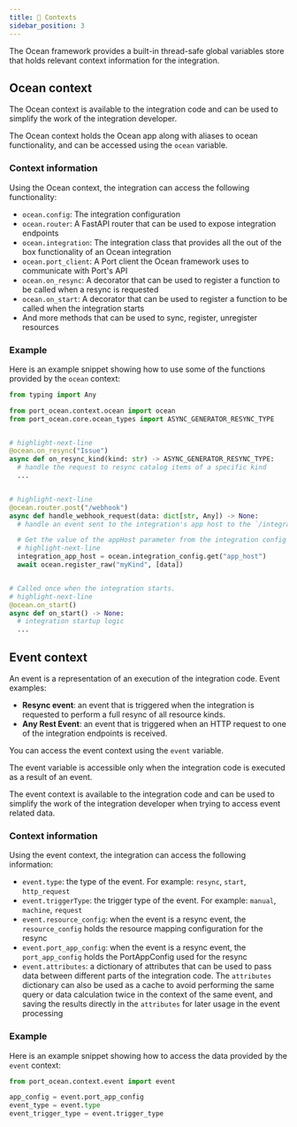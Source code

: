 ```yaml
---
title: 🧩 Contexts
sidebar_position: 3
---
```


The Ocean framework provides a built-in thread-safe global variables store that holds relevant context information for the
integration.

## Ocean context

The Ocean context is available to the integration code and can be used to simplify the work of the integration
developer.

The Ocean context holds the Ocean app along with aliases to ocean functionality, and can be accessed using the `ocean`
variable.

### Context information

Using the Ocean context, the integration can access the following functionality:

- `ocean.config`: The integration configuration
- `ocean.router`: A FastAPI router that can be used to expose integration endpoints
- `ocean.integration`: The integration class that provides all the out of the box functionality of an Ocean integration
- `ocean.port_client`: A Port client the Ocean framework uses to communicate with Port's API
- `ocean.on_resync`: A decorator that can be used to register a function to be called when a resync is requested
- `ocean.on_start`: A decorator that can be used to register a function to be called when the integration starts
- And more methods that can be used to sync, register, unregister resources

### Example

Here is an example snippet showing how to use some of the functions provided by the `ocean` context:

```python showLineNumbers
from typing import Any

from port_ocean.context.ocean import ocean
from port_ocean.core.ocean_types import ASYNC_GENERATOR_RESYNC_TYPE


# highlight-next-line
@ocean.on_resync("Issue")
async def on_resync_kind(kind: str) -> ASYNC_GENERATOR_RESYNC_TYPE:
  # handle the request to resync catalog items of a specific kind
  ...


# highlight-next-line
@ocean.router.post("/webhook")
async def handle_webhook_request(data: dict[str, Any]) -> None:
  # handle an event sent to the integration's app host to the `/integration/webhook` route

  # Get the value of the appHost parameter from the integration config
  # highlight-next-line
  integration_app_host = ocean.integration_config.get("app_host")
  await ocean.register_raw("myKind", [data])


# Called once when the integration starts.
# highlight-next-line
@ocean.on_start()
async def on_start() -> None:
  # integration startup logic
  ...
```

## Event context

An event is a representation of an execution of the integration code. Event examples:

- **Resync event**: an event that is triggered when the integration is requested to perform a full
  resync of all resource kinds.
- **Any Rest Event**: an event that is triggered when an HTTP request to one of the integration
  endpoints is received.

You can access the event context using the `event` variable.

The event variable is accessible only when the integration code is executed as a result of an event.

The event context is available to the integration code and can be used to simplify the work of the integration developer
when trying to access event related data.

### Context information

Using the event context, the integration can access the following information:

- `event.type`: the type of the event. For example: `resync`, `start`, `http_request`
- `event.triggerType`: the trigger type of the event. For example: `manual`, `machine`, `request`
- `event.resource_config`: when the event is a resync event, the `resource_config` holds the resource mapping configuration for the
  resync
- `event.port_app_config`: when the event is a resync event, the `port_app_config` holds the PortAppConfig used for the resync
- `event.attributes`: a dictionary of attributes that can be used to pass data between different parts of the integration
  code. The `attributes` dictionary can also be used as a cache to avoid performing the same query or data calculation twice in the context of the same event, and saving the results directly in the `attributes` for later usage in the event processing

### Example

Here is an example snippet showing how to access the data provided by the `event` context:

```python showLineNumbers
from port_ocean.context.event import event

app_config = event.port_app_config
event_type = event.type
event_trigger_type = event.trigger_type
```
